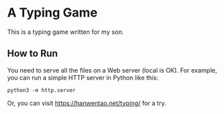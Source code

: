 # A Typing Game

This is a typing game written for my son.

## How to Run

You need to serve all the files on a Web server (local is OK).
For example, you can run a simple HTTP server in Python like this:

```
python3 -m http.server
```

Or, you can visit https://hanwentao.net/typing/ for a try.
